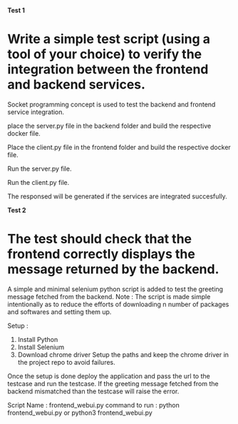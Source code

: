 **Test 1**

# Write a simple test script (using a tool of your choice) to verify the integration between the frontend and backend services.

Socket programming concept is used to test the backend and frontend service integration.

place the server.py file in the backend folder and build the respective docker file.

Place the client.py file in the frontend folder and build the respective docker file.

Run the server.py file.

Run the client.py file.

The responsed will be generated if the services are integrated succesfully.

**Test 2**

# The test should check that the frontend correctly displays the message returned by the backend.

A simple and minimal selenium python script is added to test the greeting message fetched from the backend.
Note : The script is made simple intentionally as to reduce the efforts of downloading n number of packages and softwares and setting them up.

Setup :
1) Install Python
2) Install Selenium
3) Download chrome driver
Setup the paths and keep the chrome driver in the project repo to avoid failures.

Once the setup is done deploy the application and pass the url to the testcase and run the testcase. If the greeting message fetched from the backend mismatched than the testcase will raise the error.

Script Name : frontend_webui.py
command to run : python frontend_webui.py or python3 frontend_webui.py
